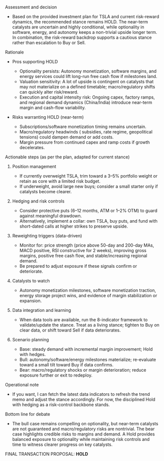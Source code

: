 Assessment and decision
- Based on the provided investment plan for TSLA and current risk-reward dynamics, the recommended stance remains HOLD. The near-term catalysts are uncertain and highly conditional, while optionality in software, energy, and autonomy keeps a non-trivial upside longer term. In combination, the risk-reward backdrop supports a cautious stance rather than escalation to Buy or Sell.

Rationale
- Pros supporting HOLD
  - Optionality persists: Autonomy monetization, software margins, and energy services could lift long-run free cash flow if milestones land.
  - Valuation sensitivity: A lot of upside is contingent on catalysts that may not materialize on a defined timetable; macro/regulatory shifts can quickly alter risk/reward.
  - Execution and capital intensity risk: Ongoing capex, factory ramps, and regional demand dynamics (China/India) introduce near-term margin and cash-flow variability.

- Risks warranting HOLD (near-term)
  - Subscriptions/software monetization timing remains uncertain.
  - Macro/regulatory headwinds ( subsidies, rate regime, geopolitical tensions) could dampen demand or add costs.
  - Margin pressure from continued capex and ramp costs if growth decelerates.

Actionable steps (as per the plan, adapted for current stance)
1) Position management
   - If currently overweight TSLA, trim toward a 3–5% portfolio weight or retain as core with a limited risk budget.
   - If underweight, avoid large new buys; consider a small starter only if catalysts become clearer.

2) Hedging and risk controls
   - Consider protective puts (6–12 months, ATM or 1–2% OTM) to guard against meaningful drawdown.
   - Alternatively, implement a collar: own TSLA, buy puts, and fund with short-dated calls at higher strikes to preserve upside.

3) Reweighting triggers (data-driven)
   - Monitor for: price strength (price above 50-day and 200-day MAs, MACD positive, RSI constructive for 2 weeks), improving gross margins, positive free cash flow, and stable/increasing regional demand.
   - Be prepared to adjust exposure if these signals confirm or deteriorate.

4) Catalysts to watch
   - Autonomy monetization milestones, software monetization traction, energy storage project wins, and evidence of margin stabilization or expansion.

5) Data integration and learning
   - When data tools are available, run the 8-indicator framework to validate/update the stance. Treat as a living stance; tighten to Buy on clear data, or shift toward Sell if data deteriorates.

6) Scenario planning
   - Base: steady demand with incremental margin improvement; Hold with hedges.
   - Bull: autonomy/software/energy milestones materialize; re-evaluate toward a small tilt toward Buy if data confirms.
   - Bear: macro/regulatory shocks or margin deterioration; reduce exposure further or exit to redeploy.

Operational note
- If you want, I can fetch the latest data indicators to refresh the trend memo and adjust the stance accordingly. For now, the disciplined Hold with hedging as a risk-control backbone stands.

Bottom line for debate
- The bull case remains compelling on optionality, but near-term catalysts are not guaranteed and macro/regulatory risks are nontrivial. The bear case highlights credible risks to margins and demand. A Hold provides balanced exposure to optionality while maintaining risk controls and time to witness clearer progress on key catalysts.

FINAL TRANSACTION PROPOSAL: **HOLD**
